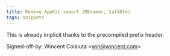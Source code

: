 ```yaml
---
title: Remove AppKit import (REnamer, 1af40fe)
tags: snippets
---
```


This is already implicit thanks to the precompiled prefix header.

Signed-off-by: Wincent Colaiuta &lt;win@wincent.com&gt;
